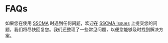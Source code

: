 # FAQs

如果您在使用 [SSCMA](https://github.com/Seeed-Studio/SSCMA)  时遇到任何问题，欢迎在 [SSCMA Issues](https://github.com/Seeed-Studio/SSCMAissues) 上提交您的问题，我们将尽快回复您。我们还整理了一些常见问题，以便您能够及时找到解决方案。
